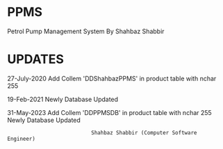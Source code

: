 # PPMS
Petrol Pump Management System By Shahbaz Shabbir

#  UPDATES

  27-July-2020
    Add Collem 'DDShahbazPPMS' in product table with nchar 255
  
  19-Feb-2021
    Newly Database Updated
    
  31-May-2023
    Add Collem 'DDPPMSDB' in product table with nchar 255
    Newly Database Updated

    

                               Shahbaz Shabbir (Computer Software Engineer)
